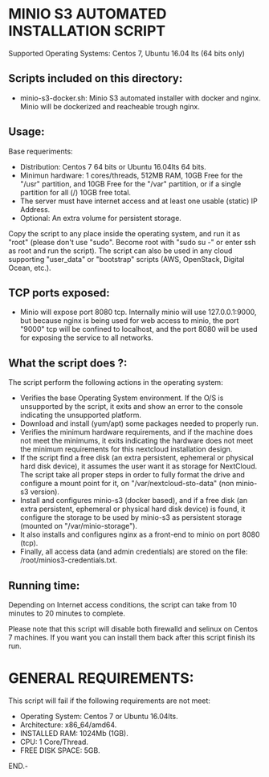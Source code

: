 # MINIO S3 AUTOMATED INSTALLATION SCRIPT

Supported Operating Systems: Centos 7, Ubuntu 16.04 lts (64 bits only)


## Scripts included on this directory:

- minio-s3-docker.sh: Minio S3 automated installer with docker and nginx. Minio will be dockerized and reacheable trough nginx.


## Usage:

Base requeriments:

- Distribution: Centos 7 64 bits or Ubuntu 16.04lts 64 bits.
- Minimun hardware: 1 cores/threads, 512MB RAM, 10GB Free for the "/usr" partition, and 10GB Free for the "/var" partition, or if a single partition for all (/) 10GB free total.
- The server must have internet access and at least one usable (static) IP Address.
- Optional: An extra volume for persistent storage.

Copy the script to any place inside the operating system, and run it as "root" (please don't use "sudo". Become root with "sudo su -" or enter ssh as root and run the script).
The script can also be used in any cloud supporting "user_data" or "bootstrap" scripts (AWS, OpenStack, Digital Ocean, etc.).


## TCP ports exposed:

- Minio will expose port 8080 tcp. Internally minio will use 127.0.0.1:9000, but because nginx is being used for web access to minio, the port "9000" tcp will be confined to localhost, and the port 8080 will be used for exposing the service to all networks.


## What the script does ?:

The script perform the following actions in the operating system:

- Verifies the base Operating System environment. If the O/S is unsupported by the script, it exits and show an error to the console indicating the unsupported platform.
- Download and install (yum/apt) some packages needed to properly run.
- Verifies the minimum hardware requirements, and if the machine does not meet the minimums, it exits indicating the hardware does not meet the minimum requirements for this nextcloud installation design.
- If the script find a free disk (an extra persistent, ephemeral or physical hard disk device), it assumes the user want it as storage for NextCloud. The script take all proper steps in order to fully format the drive and configure a mount point for it, on "/var/nextcloud-sto-data" (non minio-s3 version).
- Install and configures minio-s3 (docker based), and if a free disk (an extra persistent, ephemeral or physical hard disk device) is found, it configure the storage to be used by minio-s3 as persistent storage (mounted on "/var/minio-storage").
- It also installs and configures nginx as a front-end to minio on port 8080 (tcp).
- Finally, all access data (and admin credentials) are stored on the file: /root/minios3-credentials.txt.

## Running time:

Depending on Internet access conditions, the script can take from 10 minutes to 20 minutes to complete.

Please note that this script will disable both firewalld and selinux on Centos 7 machines. If you want you can install them back after this script finish its run.


# GENERAL REQUIREMENTS:

This script will fail if the following requirements are not meet:

- Operating System: Centos 7 or Ubuntu 16.04lts.
- Architecture: x86_64/amd64.
- INSTALLED RAM: 1024Mb (1GB).
- CPU: 1 Core/Thread.
- FREE DISK SPACE: 5GB.


END.-
